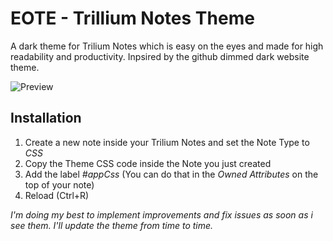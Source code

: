 # EOTE - Trillium Notes Theme
A dark theme for Trilium Notes which is easy on the eyes and made for high readability and productivity. 
Inpsired by the github dimmed dark website theme.

![Preview](https://github.com/tobealive/trilium-theme-eote/blob/main/preview.jpg)

## Installation
1. Create a new note inside your Trilium Notes and set the Note Type to _CSS_
2. Copy the Theme CSS code inside the Note you just created
3. Add the label _#appCss_ (You can do that in the _Owned Attributes_ on the top of your note)
4. Reload (Ctrl+R) 

*I'm doing my best to implement improvements and fix issues as soon as i see them. I'll update the theme from time to time.*
